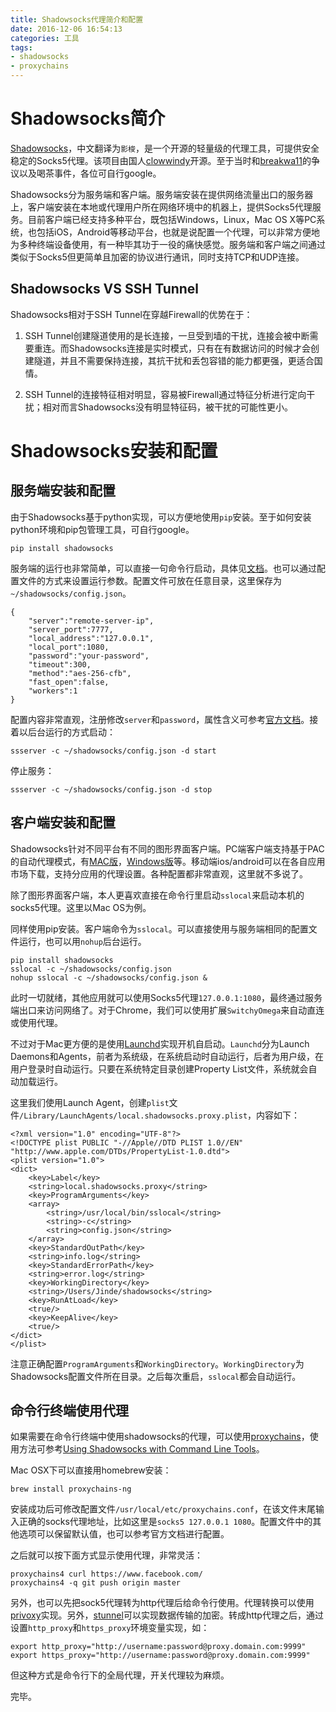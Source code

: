 ```yaml
---
title: Shadowsocks代理简介和配置
date: 2016-12-06 16:54:13
categories: 工具
tags: 
- shadowsocks
- proxychains
---
```


# Shadowsocks简介

[Shadowsocks](https://github.com/shadowsocks/shadowsocks)，中文翻译为`影梭`，是一个开源的轻量级的代理工具，可提供安全稳定的Socks5代理。该项目由国人[clowwindy](https://github.com/clowwindy)开源。至于当时和[breakwa11](https://github.com/breakwa11)的争议以及喝茶事件，各位可自行google。

Shadowsocks分为服务端和客户端。服务端安装在提供网络流量出口的服务器上，客户端安装在本地或代理用户所在网络环境中的机器上，提供Socks5代理服务。目前客户端已经支持多种平台，既包括Windows，Linux，Mac OS X等PC系统，也包括iOS，Android等移动平台，也就是说配置一个代理，可以非常方便地为多种终端设备使用，有一种毕其功于一役的痛快感觉。服务端和客户端之间通过类似于Socks5但更简单且加密的协议进行通讯，同时支持TCP和UDP连接。

## Shadowsocks VS SSH Tunnel

Shadowsocks相对于SSH Tunnel在穿越Firewall的优势在于：

1. SSH Tunnel创建隧道使用的是长连接，一旦受到墙的干扰，连接会被中断需要重连。而Shadowsocks连接是实时模式，只有在有数据访问的时候才会创建隧道，并且不需要保持连接，其抗干扰和丢包容错的能力都更强，更适合国情。

2. SSH Tunnel的连接特征相对明显，容易被Firewall通过特征分析进行定向干扰；相对而言Shadowsocks没有明显特征码，被干扰的可能性更小。

# Shadowsocks安装和配置

## 服务端安装和配置

由于Shadowsocks基于python实现，可以方便地使用`pip`安装。至于如何安装python环境和pip包管理工具，可自行google。

```
pip install shadowsocks
```

服务端的运行也非常简单，可以直接一句命令行启动，具体见[文档](https://github.com/shadowsocks/shadowsocks/wiki/Shadowsocks-%E4%BD%BF%E7%94%A8%E8%AF%B4%E6%98%8E)。也可以通过配置文件的方式来设置运行参数。配置文件可放在任意目录，这里保存为`~/shadowsocks/config.json`。

```
{
    "server":"remote-server-ip",
    "server_port":7777,
    "local_address":"127.0.0.1",
    "local_port":1080,
    "password":"your-password",
    "timeout":300,
    "method":"aes-256-cfb",
    "fast_open":false,
    "workers":1
}
```

配置内容非常直观，注册修改`server`和`password`，属性含义可参考[官方文档](https://github.com/shadowsocks/shadowsocks/wiki/Configuration-via-Config-File)。接着以后台运行的方式启动：

```
ssserver -c ~/shadowsocks/config.json -d start
```

停止服务：

```
ssserver -c ~/shadowsocks/config.json -d stop
```

## 客户端安装和配置

Shadowsocks针对不同平台有不同的图形界面客户端。PC端客户端支持基于PAC的自动代理模式，有[MAC版](https://github.com/shadowsocks/shadowsocks-iOS/releases)，[Windows版](https://github.com/shadowsocks/shadowsocks-windows/releases)等。移动端ios/android可以在各自应用市场下载，支持分应用的代理设置。各种配置都非常直观，这里就不多说了。

除了图形界面客户端，本人更喜欢直接在命令行里启动`sslocal`来启动本机的socks5代理。这里以Mac OS为例。

同样使用pip安装。客户端命令为`sslocal`。可以直接使用与服务端相同的配置文件运行，也可以用`nohup`后台运行。

```
pip install shadowsocks
sslocal -c ~/shadowsocks/config.json
nohup sslocal -c ~/shadowsocks/config.json &
```

此时一切就绪，其他应用就可以使用Socks5代理`127.0.0.1:1080`，最终通过服务端出口来访问网络了。对于Chrome，我们可以使用扩展`SwitchyOmega`来自动直连或使用代理。

不过对于Mac更方便的是使用[Launchd](https://developer.apple.com/library/content/documentation/MacOSX/Conceptual/BPSystemStartup/Chapters/CreatingLaunchdJobs.html)实现开机自启动。`Launchd`分为Launch Daemons和Agents，前者为系统级，在系统启动时自动运行，后者为用户级，在用户登录时自动运行。只要在系统特定目录创建Property List文件，系统就会自动加载运行。

这里我们使用Launch Agent，创建`plist`文件`/Library/LaunchAgents/local.shadowsocks.proxy.plist`，内容如下：

```
<?xml version="1.0" encoding="UTF-8"?>
<!DOCTYPE plist PUBLIC "-//Apple//DTD PLIST 1.0//EN" "http://www.apple.com/DTDs/PropertyList-1.0.dtd">
<plist version="1.0">
<dict>
    <key>Label</key>
    <string>local.shadowsocks.proxy</string>
    <key>ProgramArguments</key>
    <array>
        <string>/usr/local/bin/sslocal</string>
        <string>-c</string>
        <string>config.json</string>
    </array>
    <key>StandardOutPath</key>
    <string>info.log</string>
    <key>StandardErrorPath</key>
    <string>error.log</string>
    <key>WorkingDirectory</key>
    <string>/Users/Jinde/shadowsocks</string>
    <key>RunAtLoad</key>
    <true/>
    <key>KeepAlive</key>
    <true/>
</dict>
</plist>
```

注意正确配置`ProgramArguments`和`WorkingDirectory`。`WorkingDirectory`为Shadowsocks配置文件所在目录。之后每次重启，`sslocal`都会自动运行。

## 命令行终端使用代理

如果需要在命令行终端中使用shadowsocks的代理，可以使用[proxychains](https://github.com/rofl0r/proxychains-ng)，使用方法可参考[Using Shadowsocks with Command Line Tools](https://github.com/shadowsocks/shadowsocks/wiki/Using-Shadowsocks-with-Command-Line-Tools)。

Mac OSX下可以直接用homebrew安装：

```
brew install proxychains-ng
```

安装成功后可修改配置文件`/usr/local/etc/proxychains.conf`，在该文件末尾输入正确的socks代理地址，比如这里是`socks5 127.0.0.1 1080`。配置文件中的其他选项可以保留默认值，也可以参考官方文档进行配置。

之后就可以按下面方式显示使用代理，非常灵活：

```
proxychains4 curl https://www.facebook.com/
proxychains4 -q git push origin master
```

另外，也可以先把sock5代理转为http代理后给命令行使用。代理转换可以使用[privoxy](http://www.privoxy.org/)实现。另外，[stunnel](https://www.stunnel.org/)可以实现数据传输的加密。转成http代理之后，通过设置`http_proxy`和`https_proxy`环境变量实现，如：

```
export http_proxy="http://username:password@proxy.domain.com:9999"
export https_proxy="http://username:password@proxy.domain.com:9999"
```

但这种方式是命令行下的全局代理，开关代理较为麻烦。

完毕。
